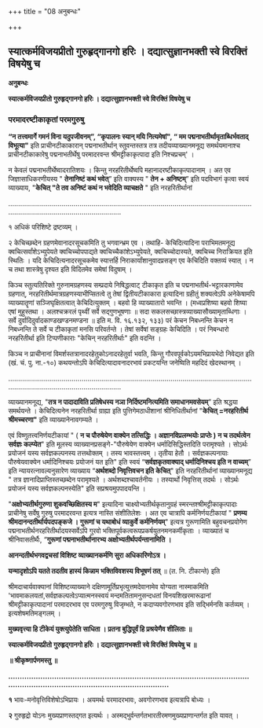 +++
title = "08 अनुबन्धः"

+++


## स्यात्कर्मविजयप्रीतो गुरुहृद्गानगो हरिः । दद्यात्सुज्ञानभक्ती स्वे विरक्तिं विषयेषु च

**अनुबन्धः**

**स्यात्कर्मविजयप्रीतो गुरुहृद्गानगो हरिः । दद्यात्सुज्ञानभक्ती स्वे विरक्तिं विषयेषु च**

### परमादरष्टीकाकृतां परमगुरुषु

**“न तत्त्वमार्गे गमनं विना यदुपजीवनम्”, “कृपालनः स्यान् मयि नित्यमेषां", “ मम पद्मनाभतीर्थामृताब्धिर्भवताद् विभूत्या"** इति प्राचीनटीकाकारान् पद्मनाभतीर्थान् स्तुवन्तस्तत्र तत्र तदीयव्याख्यानमनूद्य समर्थयमानाश्च प्राचीनटीकाकारेषु पद्मनाभतीर्थेषु परमादरवन्त श्रीमट्टीकाकृत्पादा इति निश्चप्रचम्' ।

न केवलं पद्मनाभतीर्थेष्वादरातिशयः । किन्तु नरहरितीर्थेष्वपि महानादरष्टीकाकृत्पादानाम् । अत एव जिज्ञासाधिकरणीयस्य " **तेनानिष्टं कथं भवेत्**” इति वाक्यस्य " **तेन + अनिष्टम्**” इति पदविभागं कृत्वा स्वयं व्याख्याय, "**केचित् "ते तव अनिष्टं कथं न भवेदिति व्याचक्षते** " इति नरहरितीर्थानां

………………………………………………………………………………………………………………………………………………………………

१ अधिकं परिशिष्टे द्रष्टव्यम् ।

२ केचिच्छब्देन ग्रहणमेवानादरसूचकमिति तु भगवान्भ्रम एव । तथाहि- केचिदित्यादिना पराभिमतमनूद्य क्वचित्सर्वांशेऽभ्युपेयते क्वचिच्चोपपाद्यते क्वचिच्चैकांशेऽभ्युपेयते, क्वचिच्चोदास्यते, क्वचिच्च निराक्रियत इति स्थितिः । यदि केचिदित्यनादरसूचकमेव स्यात्तर्हि निराकार्यांशानुवादप्रसङ्ग एव केचिदिति वक्तव्यं स्यात् । न च तथा शास्त्रेषु दृश्यत इति विदितमेव समेषां विदुषाम् ।

किञ्च स्तुत्यतिरिक्ते गुरुनामग्रहणस्य सम्प्रदाये निषिद्धत्वाट् टीकाकृत इति च पद्मनाभतीर्थ-भट्टारकाणामेव ग्रहणात्, नरहरितीर्थमात्रग्रहणस्याभीप्सितत्वे तु तेषां द्वितीयटीकाकारा इत्यादिना ग्रहीतुं शक्यत्वेऽपि अनेकेषामपि व्याख्यातॄणां सञ्जिघृक्षितत्वात् केचिदित्युक्तम् । बहवो हि व्याख्यातारो भवन्ति । (मध्वप्रशिष्या बहवो शिष्या एषां मुहुस्तथा । अलश्चक्ररलं पृथ्वीं सर्वे सद्गुणभूषणाः ॥ सदा सकलसच्छास्त्रव्याख्यासौख्यामृताब्धिगाः । सर्वे दुर्वादिदुर्वादकाण्डखण्डनमण्डना ॥ इति म. वि. १६.१३२, १३३) परं केचन निबध्नन्ति केचन न निबध्नन्ति ते सर्वे च टीकाकृतां मनसि परिवर्तन्ते । तेषां सर्वेषां सङ्ग्रहः केचिदिति । परं निबन्धारो नरहरितीर्था इति टिप्पणीकाराः "केचिन् नरहरितीर्थाः" इति वदन्ति ।

किञ्च न प्राचीनानां विमर्शस्तत्रानादरहेतुकोऽनादरहेतुर्वा भवति, किन्तु गौरवपूर्वकोऽयमभिप्रायभेदो निवेद्यत इति (खं. चं. पु. ना.-१०) कथयन्तोऽपि केचिदित्यादावनादरभावं प्रकटयन्ति जनेष्विति महदिदं खेदस्थानम् ।

………………………………………………………………………………………………………………………………………………………………

व्याख्यानमनूद्य, "**तत्र न पादादाविति प्रतिषेधस्य नञा निर्दिष्टमनित्यमिति समाधानमवसेयम्**” इति श्रद्धया समर्थयन्ते । केचिदित्यनेन नरहरितीर्था ग्राह्या इति पुत्तिगेमठाधीशानां श्रीनिधितीर्थानां "**केचित् =नरहरितीर्थ श्रीमच्चरणा"** इति व्याख्यानेनावगम्यते ।

एवं विष्णुतत्त्वनिर्णयटीकायां " ( **न च पौरुषेयेण वाक्येन तत्सिद्धिः । अज्ञानविप्रलम्भयोः प्राप्तेः ) न च तदर्थत्वेन सर्वज्ञः कल्प्येत**" इति मूलस्य व्याख्यानप्रसङ्गे-"पौरुषेयेण वाक्येन धर्मादिसिद्धिस्तदिति परामृश्यते । सोऽर्थः प्रयोजनं यस्य सर्वज्ञकल्पनस्य तत्तथोक्तम् । तस्य भावस्तत्त्वम् । तृतीया हेतौ । सर्वज्ञकल्पनायाः पौरुषेयवाक्येन धर्मादिनिश्चयः प्रयोजनं यत इति" इति स्वयं “**सर्वज्ञकृतवाक्याद् धर्मादिनिश्चय इति न वाच्यम्**” इति न्यायरत्नावल्यनुसारेण व्याख्याय “**अर्थशब्दो निवृत्तिवचन इति केचित्**" इति नरहरितीर्थानां व्याख्यानमनूद्य " तत्र ज्ञानादिप्राप्तिस्तच्छब्देन परामृश्यते । अर्थशब्दश्चावर्तनीयः । तस्यार्थो निवृत्तिस् तदर्थः । सोऽर्थः प्रयोजनं यस्य सर्वज्ञकल्पनस्येति" इति सप्रश्रयमुपपादयन्ति ।

"**अक्षोभ्यतीर्थगुरुणा शुकवच्छिक्षितस्य म**" इत्यादिना चाक्ष्योभ्यतीर्थकृतानुग्रहं स्मरन्तश्श्रीमट्टीकाकृत्पादाः प्राचीनेषु सर्वेषु गुरुषु परमादरवन्त इत्यत्र नास्ति संशीतिलेशः । अत एव चात्रापि कर्मनिर्णयटीकायां " **प्रणम्य श्रीमदानन्दतीर्थार्यपदपङ्कजे । गुरूणां च यथाबोधं व्याकुर्वे कर्मनिर्णयम्**" इत्यत्र गुरूणामिति बहुवचनप्रयोगेण पद्मनाभतीर्थनरहरितीर्थादयस्सर्वेऽपि गुरवो भक्तिपूर्वकत्वरूपप्रकर्षयुतनमनकर्मीकृताः । व्याख्यातं च श्रीनिवासतीर्थैः, “**गुरूणां पद्मनाभतीर्थानारभ्य अक्षोभ्यतीर्थपर्यन्तानामिति ।**

**आनन्दतीर्थभगवद्वचसां विशिष्ट व्याख्यानकर्मणि सुरा अधिकारिणोऽत्र ।**

**यन्मादृशोऽपि यतते तदतीव हास्यं किन्नाम भक्तिविवशस्य विभूषणं तत्** ॥ (त. नि. टीकान्ते) इति

श्रीमदाचार्यवाक्यानां विशिष्टव्याख्याने दक्षिणामूर्तिप्रभृत्युत्तमदेवानामेव योग्यता नास्माकमिति 'भावमाकलयतां,सर्वज्ञकल्पत्वेऽप्यात्मनस्स्वयं मन्दमतितामनुसन्दधतां विनयशिखरमारूढानां श्रीमट्टीकाकृत्पादानां परमादरभाव एव परमगुरुषु विजृम्भते, न कदाप्यवगोरणभाव इति सद्भिर्मनसि कर्तव्यम् । इत्यशेषमतिमङ्गलम् ।

**मुख्यवृत्त्या हि टीकेयं युक्त्युपेतेति साधिता । प्रतना बुद्धिपूर्वं हि प्रश्रयेणैव शीलिताः ॥**

**स्यात्कर्मविजयप्रीतो गुरुहृद्गानगो हरिः । दद्यात्सुज्ञानभक्ती स्वे विरक्तिं विषयेषु च ॥**

**॥ श्रीकृष्णार्पणमस्तु ॥**

**………………………………………………………………………………………………………………………………………………………….**

**१** भावः-मनोवृत्तिविशेषोऽभिप्रायः । अयमर्थः परमादरभावः, अवगोरणभाव इत्यत्रापि बोध्यः ।

**२** गुरुहृद्रो योऽनः मुख्यप्राणस्तद्गत इत्यर्थः । अस्मद्भुर्वन्तर्गतभारतीरमणमुख्यप्राणान्तर्गत इति यावत् ।

